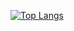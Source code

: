 [![Top Langs](https://github-readme-stats.vercel.app/api/top-langs/?username=kunszg&layout=compact&langs_count=25)](https://github.com/anuraghazra/github-readme-stats)
